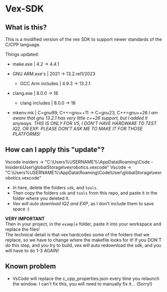 # Vex-SDK

## What is this?

This is a modified version of the vex SDK to support newer standards of the C/CPP language.  

Things updated:

- make.exe | 4.2 -> 4.4.1
- GNU ARM.exe's | 2021 -> 13.2.rel1/2023
  - GCC Arm includes | 4.9.3 -> 13.2.1

- clang.exe | 8.0.0 -> 18
  - clang includes | 8.0.0 -> 18

- mkenv.mk | C=gnu99, C++=gnu++11 -> C=gnu23, C++=gnu++26
*I am aware that gnu 13.2.1 has very little c++26 support, but I added it anyways.*
*THIS IS ONLY FOR V5, I DON'T HAVE HARDWARE TO TEST IQ2, OR EXP. PLEASE DON'T ASK ME TO MAKE IT FOR THOSE PLATFORMS!*

## How can I apply this "update"?

Vscode insiders -> "C:\Users\%USERNAME%\AppData\Roaming\Code - Insiders\User\globalStorage\vexrobotics.vexcode"
Vscode -> "C:\Users\%USERNAME%\AppData\Roaming\Code\User\globalStorage\vexrobotics.vexcode"

- In here, delete the folders `sdk`, and `tools`.  
- Then copy the folders `sdk` and `tools` from this repo, and paste it in the folder where you deleted it.  
- *Vex will auto download IQ2 and EXP*, as I don't include them to save space :)  

**VERY IMPORTANT**  
Then in your project, in the `example` folder, paste it into your workspace and replace the files!  
The technical detail is that vex hardcodes some of the folders that we replace, so we have to change where the makefile looks for it!
If you DON'T do this step, and you try to build, vex will auto redownload the sdk, and you will have to do 1-3 AGAIN!

## Known problem

- VsCode will replace the c_cpp_properties.json every time you relaunch the window.  I can't fix this, you will need to manually fix it... (Sorry!)  
